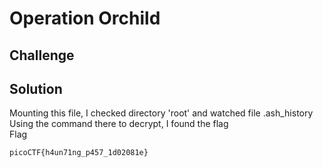 # Operation Orchild
## Challenge
## Solution
Mounting this file, I checked directory 'root' and watched file .ash\_history
Using the command there to decrypt, I found the flag\
Flag
```
picoCTF{h4un71ng_p457_1d02081e}
```

